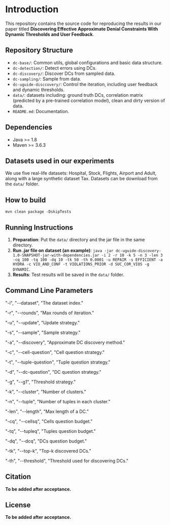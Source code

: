 # Introduction
This repository contains the source code for reproducing the results in our paper titled **Discovering Effective Approximate Denial Constraints With Dynamic Thresholds and User Feedback**.

## Repository Structure
- `dc-base/`: Common utils, global configurations and basic data structure.
- `dc-detection/`: Detect errors using DCs.
- `dc-discovery/`: Discover DCs from sampled data.
- `dc-sampling/`: Sample from data.
- `dc-uguide-disccovery/`: Control the iteration, including user feedback and dynamic thresholds.
- `data/`: datasets including: ground truth DCs, correlation matrix (predicted by a pre-trained correlation model), clean and dirty version of data.
- `README.md`: Documentation.

## Dependencies
- Java >= 1.8
- Maven >= 3.6.3

## Datasets used in our experiments
We use five real-life datasets: Hospital, Stock, Flights, Airport and Adult, along with a large synthetic dataset Tax. Datasets can be download from the `data/` folder.

## How to build
`mvn clean package -DskipTests`

## Running Instructions
1. **Preparation**: Put the `data/` directory and the jar file in the same directory.
2. **Run .jar file on dataset (an example)**: `java -jar dc-uguide-discovery-1.0-SNAPSHOT-jar-with-dependencies.jar -i 2 -r 10 -k 5 -n 3 -len 3 -cq 100 -tq 100 -dq 10 -tk 50 -th 0.0001 -u REPAIR -s EFFICIENT -a HYDRA -c VIO_AND_CONF -t VIOLATIONS_PRIOR -d SUC_COR_VIOS -g DYNAMIC`.
3. **Results**: Test results will be saved in the `data/` folder.

## Command Line Parameters
"-i", "--dataset", "The dataset index."

"-r", "--rounds", "Max rounds of iteration."

"-u", "--update", "Update strategy."

"-s", "--sample", "Sample strategy."

"-a", "--discovery", "Approximate DC discovery method."

"-c", "--cell-question", "Cell question strategy."

"-t", "--tuple-question", "Tuple question strategy."

"-d", "--dc-question", "DC question strategy."

"-g", "--g1", "Threshold strategy."

"-k", "--cluster", "Number of clusters."

"-n", "--tuple", "Number of tuples in each cluster."

"-len", "--length", "Max length of a DC."

"-cq", "--cellsq", "Cells question budget."

"-tq", "--tupleq", "Tuples question budget."

"-dq", "--dcq", "DCs question budget."

"-tk", "--top-k", "Top-k discovered DCs."

"-th", "--threshold", "Threshold used for discovering DCs."

## Citation
**To be added after acceptance.**

## License
**To be added after acceptance.**

